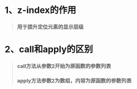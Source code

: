 # 1、z-index的作用

> ### 用于提升定位元素的显示层级

# 2、call和apply的区别

> ### call方法从参数2开始为原函数的**参数列表**
>
> ### apply方法参数2为**数组**，内容为原函数的参数列表

